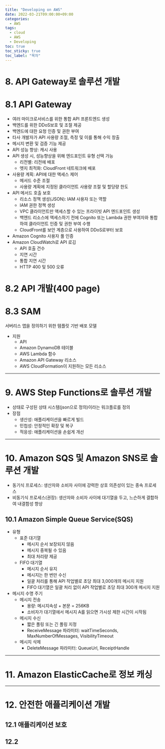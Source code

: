 ```yaml
---
title: "Developing on AWS"
date: 2022-03-21T09:00:00+09:00
categories:
  - AWS
tags:
  - cloud
  - AWS
  - Developing
toc: true
toc_sticky: true
toc_label: "목차"
---
```


# 8. API Gateway로 솔루션 개발

# 8.1 API Gateway
- 여러 마이크로서비스를 위한 통합 API 프론트엔드 생성
- 백엔드를 위한 DDoS보호 및 조절 제공
- 백엔드에 대한 요청 인증 및 권한 부여
- 타사 개발자가 API 사용량 조절, 측정 및 이를 통해 수익 창출  
- 메시지 변환 및 검증 기능 제공
- API 성능 향상: 캐시 사용
- API 생성 시, 성능향상을 위해 엔드포인트 유형 선택 가능
  - 리전별: 리전에 배포
  - 엣지 최적화: CloudFront 네트워크에 배포
- 사용량 계획: API에 대한 액세스 제어
  - 메서드 수준 조절
  - 사용량 계획에 지정된 클라이언트 사용량 조절 및 할당량 한도
- API 메서드 호출 보호
  - 리소스 정책 생성(JSON): IAM 사용자 또는 역할
  - IAM 권한 정책 생성
  - VPC 클라이언트만 액세스할 수 있는 프라이빗 API 엔드포인트 생성
  - 백엔드 리소스에 액세스하기 전에 Cognito 또는 Lambda 권한 부여자와 통합하여 클라이언트 인증 및 권한 부여 수행
  - CloudFront를 보안 계층으로 사용하여 DDoS로부터 보호
- Amazon Cognito 사용자 풀 인증
- Amazon CloudWatch로 API 로깅
  - API 호출 건수
  - 지연 시간
  - 통합 지연 시간
  - HTTP 400 및 500 오류

# 8.2 API 개발(400 page)

# 8.3 SAM
서버리스 앱을 정의하기 위한 템플릿 기반 배포 모델
- 지원
  - API
  - Amazon DynamoDB 테이블
  - AWS Lambda 함수
  - Amazon API Gateway 리소스
  - AWS CloudFormation이 지원하는 모든 리소스

***

# 9. AWS Step Functions로 솔루션 개발
- 상태로 구성된 상태 시스템(json으로 정의)이라는 워크플로를 정의
- 장점
  - 생산성: 애플리케이션을 빠르게 빌드
  - 민첩성: 안정적인 확장 및 복구
  - 적응성: 애플리케이션을 손쉽게 개선

***

# 10. Amazon SQS 및 Amazon SNS로 솔루션 개발
- 동기식 프로세스: 생산자와 소비자 사이에 강력한 상호 의존성이 있는 종속 프로세스
- 비동기식 프로세스(권장): 생산자와 소비자 사이에 대기열을 두고, 느슨하게 결합하여 내결함성 향상

## 10.1 Amazon Simple Queue Service(SQS)
- 유형
  - 표준 대기열
    - 메시지 순서 보장되지 않음
    - 메시지 중복될 수 있음
    - 최대 처리량 제공
  - FIFO 대기열
    - 메시지 순서 유지
    - 메시지는 한 번만 수신
    - 일괄 처리를 통해 API 작업별로 초당 최대 3,000개의 메시지 지원
    - FIFO 대기열은 일괄 처리 없이 API 작업별로 초당 최대 300개 메시지 지원
- 메시지 수명 주기
  - 메시지 전송
    - 용량: 메시지속성 + 본문 = 256KB
    - 소비자가 대기열에서 메시지 A를 읽으면 가시성 제한 시간이 시작됨
  - 메시지 수신
    - 짧은 폴링 또는 긴 폴링 지정
    - ReceiveMessage 파라미터: waitTimeSeconds, MaxNumberOfMessages, VisibilityTimeout
  - 메시지 삭제
    - DeleteMessage 파라미터: QueueUrl, ReceiptHandle

***

# 11. Amazon ElasticCache로 정보 캐싱

***

# 12. 안전한 애플리케이션 개발
## 12.1 애플리케이션 보호

## 12.2 

